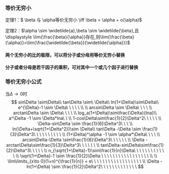 ### 等价无穷小

定理1：$ \beta 与 \alpha等价无穷小 \iff \beta = \alpha + o(\alpha)$

定理2：$\alpha \sim \widetilde{a},\beta \sim \widetilde{\beta},且\displaystyle \lim{\frac{\beta}{\alpha}}存在,则\lim{\frac{\beta}{\alpha}}=\lim{\frac{\widetilde{\beta}}{\widetilde{\alpha}}}$

#### 两个无穷小的比的极限，可以将分子或分母用等价无穷小替换

#### 分子或者分母是若干因子的乘积，可对其中一个或几个因子进行替换



### 等价无穷小公式

当$\Delta \to 0$时
$$
sin\Delta \sim\Delta\\ 
tan\Delta \sim\ \Delta\\
ln(1+\Delta)\sim\Delta\\
e^{\Delta}-1 \sim \Delta\ \ \ \ \ \\  \\
arcsin\Delta \sim \Delta\ \ \ \ \\
arctan\Delta \sim \Delta\ \ \ \ \\
log_a(1+\Delta)\sim\frac{\Delta}{lna}\\
a^\Delta -1 \sim \Delta*lna\ \ \\
1-cos\Delta\sim\frac{1}{2}\Delta^2\ \ \ \ \ \\
\Delta-sin\Delta \sim \frac{1}{6}\Delta^3\ \ \ \\
ln(\Delta+\sqrt{1+\Delta^2})\sim \Delta\\
tan\Delta -\Delta \sim \frac{1}{3}\Delta^3\ \ \ \ \ \ \ \ \ \ \\
(1+\Delta)^\alpha -1 \sim \alpha*\Delta\ \ \ \ \\
arcsin\Delta-\Delta \sim\frac{1}{6}\Delta^3\ \ \ \ \ \ \\
\Delta -arctan\Delta\sim\frac{1}{3}\Delta^3\ \ \ \ \ \ \\
tan\Delta-sin\Delta\sim\frac{1}{2}\Delta^3\ \ \ \ \ \\
n_{\sqrt{1+\Delta}-1}\sim\frac{1}{n}\Delta\ \ \ \ \ \ \ \ \ \ \ \ \\
\sqrt{1+\Delta}-1 \sim \frac{1}{2}\Delta \ \ \ \ \ \ \ \ \ \ \ \ \ \ \ \ \ \\ \\
\lim\limits_{x\to 0}(1+n)^{\frac{1}{n}} =  e\ \ \ \ \ \ \ \ \ \ \ \ \ \ \ \ \ \ 
\\
\Delta - ln(1+\Delta) \sim \frac{1}{2}\Delta^2\ \ \ \ \ \ \ \ \ \ \ \ \
$$

